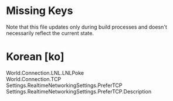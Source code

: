 # Missing Keys
Note that this file updates only during build processes and doesn't necessarily reflect the current state.

# Korean [ko]
World.Connection.LNL.LNLPoke  
World.Connection.TCP  
Settings.RealtimeNetworkingSettings.PreferTCP  
Settings.RealtimeNetworkingSettings.PreferTCP.Description  

